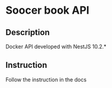 
# Soocer book API

## Description

Docker API developed with NestJS 10.2.*

## Instruction

Follow the instruction in the docs